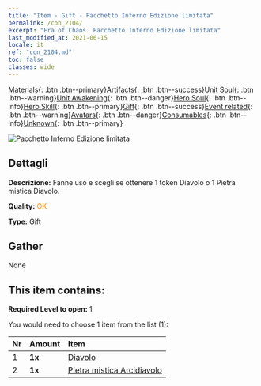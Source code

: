 ```yaml
---
title: "Item - Gift - Pacchetto Inferno Edizione limitata"
permalink: /con_2104/
excerpt: "Era of Chaos  Pacchetto Inferno Edizione limitata"
last_modified_at: 2021-06-15
locale: it
ref: "con_2104.md"
toc: false
classes: wide
---
```

 [Materials](/ItemsIT/){: .btn .btn--primary}[Artifacts](/ItemsIT/Artifacts/){: .btn .btn--success}[Unit Soul](/ItemsIT/UnitSoul/){: .btn .btn--warning}[Unit Awakening](/ItemsIT/UnitAwakening/){: .btn .btn--danger}[Hero Soul](/ItemsIT/HeroSoul/){: .btn .btn--info}[Hero Skill](/ItemsIT/HeroSkill/){: .btn .btn--primary}[Gift](/ItemsIT/Gift/){: .btn .btn--success}[Event related](/ItemsIT/Events/){: .btn .btn--warning}[Avatars](/ItemsIT/Avatars/){: .btn .btn--danger}[Consumables](/ItemsIT/Consumables/){: .btn .btn--info}[Unknown](/ItemsIT/Unknown/){: .btn .btn--primary}

 ![Pacchetto Inferno Edizione limitata](/images/t/i_994005.png)

## Dettagli
 **Descrizione:** Fanne uso e scegli se ottenere 1 token Diavolo o 1 Pietra mistica Diavolo.

 **Quality:** <span style="color: #FF8C00">OK</span>

 **Type:** Gift

## Gather

  None

## This item contains:

 **Required Level to open:** 1

 You would need to choose 1 item from the list (1):

  | Nr | Amount |     Item    |
  |:---|:-------|:------------|
  | 1 |  **1x** | [Diavolo](/ItemsIT/unt_232/) |  | 
  | 2 |  **1x** | [Pietra mistica Arcidiavolo](/ItemsIT/unt_318/) |  | 
